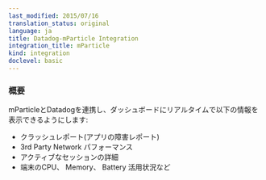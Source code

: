 ```yaml
---
last_modified: 2015/07/16
translation_status: original
language: ja
title: Datadog-mParticle Integration
integration_title: mParticle
kind: integration
doclevel: basic
---
```


<!-- Connect mParticle to Datadog and see the following information in real-time in your Datadog dashboard:

* Crash Reports
* 3rd Party Network Performance Data
* Active Session Details
* Device CPU, Memory, and Battery Utilization -->

### 概要


mParticleとDatadogを連携し、ダッシュボードにリアルタイムで以下の情報を表示できるようにします:

* クラッシュレポート(アプリの障害レポート)
* 3rd Party Network パフォーマンス
* アクティブなセッションの詳細
* 端末のCPU、 Memory、 Battery 活用状況など
